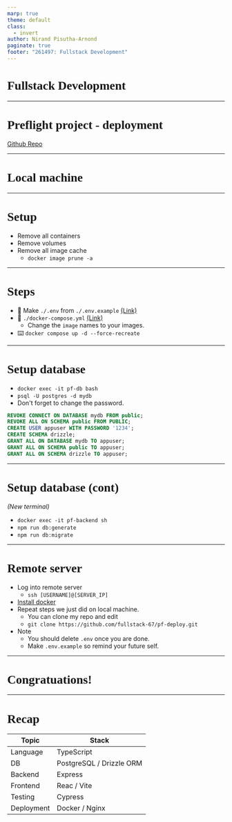 ```yaml
---
marp: true
theme: default
class:
  - invert
author: Nirand Pisutha-Arnond
paginate: true
footer: "261497: Fullstack Development"
---
```


<style>
@import url('https://fonts.googleapis.com/css2?family=Prompt:ital,wght@0,100;0,300;0,400;0,700;1,100;1,300;1,400;1,700&display=swap');

    :root {
    font-family: Prompt;
    --hl-color: #D57E7E;
}
h1 {
  font-family: Prompt
}
</style>

# Fullstack Development

---

# Preflight project - deployment

[Github Repo](https://github.com/fullstack-67/pf-deploy)

---

# Local machine

---

# Setup

- Remove all containers
- Remove volumes
- Remove all image cache
  - `docker image prune -a`

---

# Steps

- 💾 Make `./.env` from `./.env.example` [(Link)](https://github.com/fullstack-67/pf-deploy/blob/main/.env.example)
- 💾 `./docker-compose.yml` [(Link)](https://github.com/fullstack-67/pf-deploy/blob/main/docker-compose.yml)
  - Change the `image` names to your images.
- ⌨️ `docker compose up -d --force-recreate`

---

# Setup database

- `docker exec -it pf-db bash`
- `psql -U postgres -d mydb`
- Don't forget to change the password.

```sql
REVOKE CONNECT ON DATABASE mydb FROM public;
REVOKE ALL ON SCHEMA public FROM PUBLIC;
CREATE USER appuser WITH PASSWORD '1234';
CREATE SCHEMA drizzle;
GRANT ALL ON DATABASE mydb TO appuser;
GRANT ALL ON SCHEMA public TO appuser;
GRANT ALL ON SCHEMA drizzle TO appuser;
```

---

# Setup database (cont)

_(New terminal)_

- `docker exec -it pf-backend sh`
- `npm run db:generate`
- `npm run db:migrate`

---

# Remote server

- Log into remote server
  - `ssh [USERNAME]@[SERVER_IP]`
- [Install docker](https://docs.docker.com/engine/install/ubuntu/)
- Repeat steps we just did on local machine.
  - You can clone my repo and edit
  - `git clone https://github.com/fullstack-67/pf-deploy.git`
- Note
  - You should delete `.env` once you are done.
  - Make `.env.example` so remind your future self.

---

# Congratuations!

---

# Recap

| Topic      | Stack                    |
| ---------- | ------------------------ |
| Language   | TypeScript               |
| DB         | PostgreSQL / Drizzle ORM |
| Backend    | Express                  |
| Frontend   | Reac / Vite              |
| Testing    | Cypress                  |
| Deployment | Docker / Nginx           |
